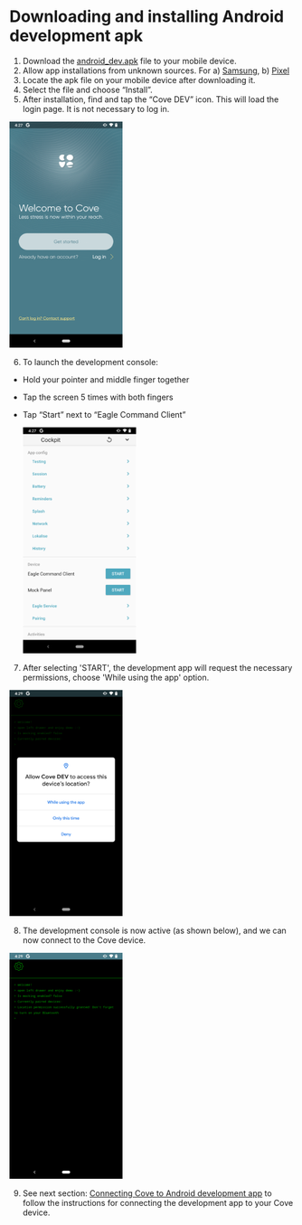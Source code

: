 # Downloading and installing Android development apk

1. Download the [android_dev.apk](../apk/android_dev.apk) file to your mobile device.
2. Allow app installations from unknown sources. For a) [Samsung](https://www.verizon.com/support/knowledge-base-222186/), b) [Pixel](https://support.google.com/pixelphone/answer/7391672?hl=en#zippy=%2Cget-apps-from-other-sources)
3. Locate the apk file on your mobile device after downloading it.
4. Select the file and choose “Install”.
5. After installation, find and tap the “Cove DEV” icon.  This will load the login page.  It is not necessary to log in.

  <img src="/images/main_screen.png" width="200" height="400">


6. To launch the development console:
  - Hold your pointer and middle finger together
  - Tap the screen 5 times with both fingers
  - Tap “Start” next to “Eagle Command Client”

    <img src="/images/eagle_command_client.png" width="200" height="400">


7. After selecting 'START', the development app will request the necessary permissions, choose 'While using the app' option.

  <img src="/images/allow_permissions.png" width="200" height="400">


8. The development console is now active (as shown below), and we can now connect to the Cove device.

  <img src="/images/development_console.png" width="200" height="400">


9. See next section: [Connecting Cove to Android development app](connecting.md) to follow the instructions for connecting the development app to your Cove device.
